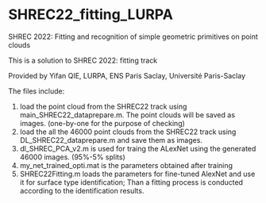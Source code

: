 # SHREC22_fitting_LURPA
SHREC 2022: Fitting and recognition of simple geometric primitives on point clouds

This is a solution to SHREC 2022: fitting track

Provided by Yifan QIE, LURPA, ENS Paris Saclay, Université Paris-Saclay

The files include:

1. load the point cloud from the SHREC22 track using main_SHREC22_dataprepare.m. The point clouds will be saved as images. (one-by-one for the purpose of checking)
2. load the all the 46000 point clouds from the SHREC22 track using DL_SHREC22_dataprepare.m and save them as images.
3. dl_SHREC_PCA_v2.m is used for traing the ALexNet using the generated 46000 images. (95%-5% splits)
4. my_net_trained_opti.mat is the parameters obtained after training
5. SHREC22Fitting.m loads the parameters for fine-tuned AlexNet and use it for surface type identification; Than a fitting process is conducted according to the identification results.
